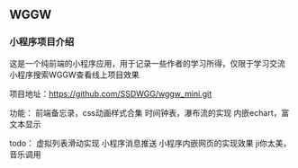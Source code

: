 ## WGGW 

### 小程序项目介绍
这是一个纯前端的小程序应用，用于记录一些作者的学习所得，仅限于学习交流
小程序搜索WGGW查看线上项目效果

项目地址：https://github.com/SSDWGG/wggw_mini.git   

功能：
前端备忘录，css动画样式合集
时间钟表，瀑布流的实现
内嵌echart，富文本显示

todo： 虚拟列表滑动实现  小程序消息推送 小程序内嵌网页的实现效果  ji你太美，音乐调用



